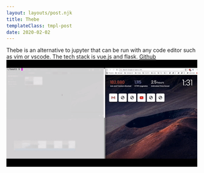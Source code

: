 ```yaml
---
layout: layouts/post.njk
title: Thebe
templateClass: tmpl-post
date: 2020-02-02
---
```


Thebe is an alternative to jupyter that can be run with any code editor such as vim or vscode. The tech stack is vue.js and flask. [Github](https://github.com/hotsoupisgood/Thebe)  
![Thebe example gif](img/thebe.gif)
